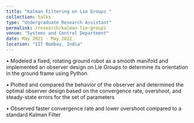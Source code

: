 ```yaml
---
title: "Kalman Filtering on Lie Groups "
collection: talks
type: "Undergraduate Research Assistant"
permalink: /research/kalman-lie-groups
venue: "Systems and Control Department"
date: May 2021 - May 2022
location: "IIT Bombay, India"
---
```


• Modeled a fixed, rotating ground robot as a smooth manifold and implemented an observer
design on Lie Groups to determine its orientation in the ground frame using Python

• Plotted and compared the behavior of the observer and determined the optimal observer design based on the convergence rate, overshoot, and steady-state errors for the set of parameters

• Observed faster convergence rate and lower overshoot compared to a standard Kalman Filter